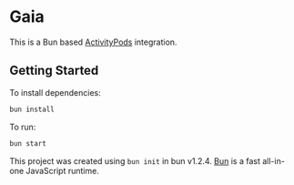 # Gaia

This is a Bun based [ActivityPods](https://github.com/ActivityPods/activitypods) integration.

## Getting Started

To install dependencies:

```bash
bun install
```

To run:

```bash
bun start
```

This project was created using `bun init` in bun v1.2.4. [Bun](https://bun.sh) is a fast all-in-one JavaScript runtime.
